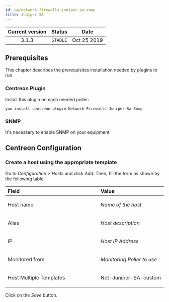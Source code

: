 ```yaml
---
id: pp/network-firewalls-juniper-sa-snmp
title: Juniper SA
---
```


| Current version | Status | Date |
| :-: | :-: | :-: |
| 3.1.3 | `STABLE` | Oct 25 2019 |

## Prerequisites
This chapter describes the prerequisites installation needed by plugins
to run.

### Centreon Plugin
Install this plugin on each needed poller:

    yum install centreon-plugin-Network-Firewalls-Juniper-Sa-Snmp

### SNMP
It's necessary to enable SNMP on your equipment

## Centreon Configuration
### Create a host using the appropriate template
Go to *Configuration &gt; Hosts* and click *Add*. Then, fill the form as
shown by the following table:

<table>
<colgroup>
<col width="58%" />
<col width="41%" />
</colgroup>
<thead>
<tr class="header">
<th align="left">Field</th>
<th align="left">Value</th>
</tr>
</thead>
<tbody>
<tr class="odd">
<td align="left"><p>Host name</p></td>
<td align="left"><p><em>Name of the host</em></p></td>
</tr>
<tr class="even">
<td align="left"><p>Alias</p></td>
<td align="left"><p><em>Host description</em></p></td>
</tr>
<tr class="odd">
<td align="left"><p>IP</p></td>
<td align="left"><p><em>Host IP Address</em></p></td>
</tr>
<tr class="even">
<td align="left"><p>Monitored from</p></td>
<td align="left"><p><em>Monitoring Poller to use</em></p></td>
</tr>
<tr class="odd">
<td align="left"><p>Host Multiple Templates</p></td>
<td align="left"><p>Net-Juniper-SA-custom</p></td>
</tr>
</tbody>
</table>

Click on the *Save* button.

